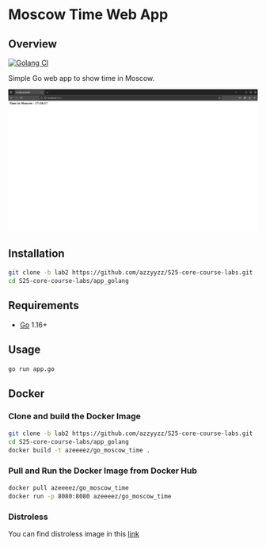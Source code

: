 # Moscow Time Web App

## Overview

[![Golang CI](https://github.com/azzyyzz/S25-core-course-labs/actions/workflows/app_golang.yml/badge.svg)](https://github.com/azzyyzz/S25-core-course-labs/actions/workflows/app_golang.yml)

Simple Go web app to show time in Moscow.

![image](static/images/overview.png)

## Installation

```bash
git clone -b lab2 https://github.com/azzyyzz/S25-core-course-labs.git
cd S25-core-course-labs/app_golang
```

## Requirements

- [Go](https://golang.org/dl/) 1.16+

## Usage

```bash
go run app.go
```

## Docker

### Clone and build the Docker Image

```bash
git clone -b lab2 https://github.com/azzyyzz/S25-core-course-labs.git
cd S25-core-course-labs/app_golang
docker build -t azeeeez/go_moscow_time .
```

### Pull and Run the Docker Image from Docker Hub

```bash
docker pull azeeeez/go_moscow_time
docker run -p 8080:8080 azeeeez/go_moscow_time
```

### Distroless

You can find distroless image in this [link](https://hub.docker.com/repository/docker/azeeeez/go_moscow_time_dist/general)
